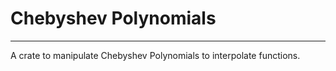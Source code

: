 # Chebyshev Polynomials

--------------------
A crate to manipulate Chebyshev Polynomials to interpolate functions.

